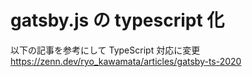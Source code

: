 # gatsby.js の typescript 化

以下の記事を参考にして TypeScript 対応に変更
https://zenn.dev/ryo_kawamata/articles/gatsby-ts-2020
